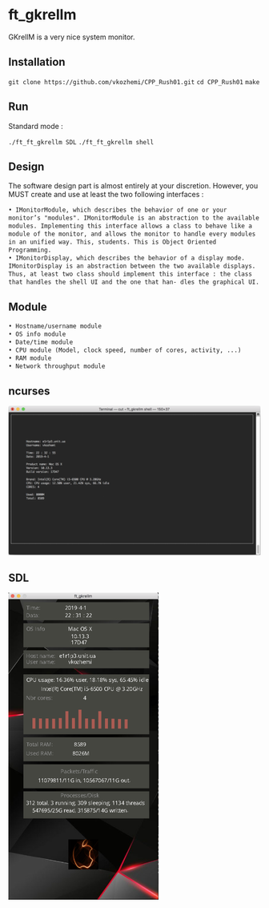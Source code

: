 # ft_gkrellm

GKrellM is a very nice system monitor.

## Installation

`git clone https://github.com/vkozhemi/CPP_Rush01.git`
`cd CPP_Rush01`
`make`

## Run

Standard mode : 

`./ft_ft_gkrellm SDL`
`./ft_ft_gkrellm shell`

## Design
The software design part is almost entirely at your discretion. However, you MUST create and use at least the two following interfaces :

	• IMonitorModule, which describes the behavior of one or your monitor’s "modules". IMonitorModule is an abstraction to the available modules. Implementing this interface allows a class to behave like a module of the monitor, and allows the monitor to handle every modules in an unified way. This, students. This is Object Oriented Programming.
	• IMonitorDisplay, which describes the behavior of a display mode. IMonitorDisplay is an abstraction between the two available displays. Thus, at least two class should implement this interface : the class that handles the shell UI and the one that han- dles the graphical UI.


## Module
	• Hostname/username module 
	• OS info module
	• Date/time module
	• CPU module (Model, clock speed, number of cores, activity, ...) 
	• RAM module
	• Network throughput module

## ncurses
![Image alt](https://github.com/vkozhemi/CPP_Rush01/raw/master/img/1.png)

## SDL
<img src="https://github.com/vkozhemi/CPP_Rush01/raw/master/img/2.png" width="300">
